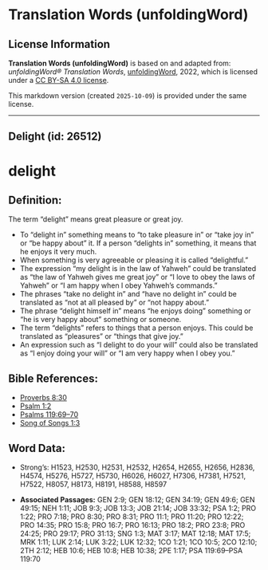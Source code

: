 # Translation Words (unfoldingWord)

## License Information

**Translation Words (unfoldingWord)** is based on and adapted from: _unfoldingWord® Translation Words_, [unfoldingWord](https://unfoldingword.org/utw), 2022, which is licensed under a [CC BY-SA 4.0 license](https://creativecommons.org/licenses/by-sa/4.0/legalcode.en).

This markdown version (created `2025-10-09`) is provided under the same license.



--------------------------------

## Delight (id: 26512)

delight
=======

Definition:
-----------

The term “delight” means great pleasure or great joy.

* To “delight in” something means to “to take pleasure in” or “take joy in” or “be happy about” it. If a person “delights in” something, it means that he enjoys it very much.
* When something is very agreeable or pleasing it is called “delightful.”
* The expression “my delight is in the law of Yahweh” could be translated as “the law of Yahweh gives me great joy” or “I love to obey the laws of Yahweh” or “I am happy when I obey Yahweh’s commands.”
* The phrases “take no delight in” and “have no delight in” could be translated as “not at all pleased by” or “not happy about.”
* The phrase “delight himself in” means “he enjoys doing” something or “he is very happy about” something or someone.
* The term “delights” refers to things that a person enjoys. This could be translated as “pleasures” or “things that give joy.”
* An expression such as “I delight to do your will” could also be translated as “I enjoy doing your will” or “I am very happy when I obey you.”

Bible References:
-----------------

* [Proverbs 8:30](https://ref.ly/Prov8:30)
* [Psalm 1:2](https://ref.ly/Ps1:2)
* [Psalms 119:69–70](https://ref.ly/Ps119:69-Ps119:70)
* [Song of Songs 1:3](https://ref.ly/Song1:3)

Word Data:
----------

* Strong’s: H1523, H2530, H2531, H2532, H2654, H2655, H2656, H2836, H4574, H5276, H5727, H5730, H6026, H6027, H7306, H7381, H7521, H7522, H8057, H8173, H8191, H8588, H8597

* **Associated Passages:** GEN 2:9; GEN 18:12; GEN 34:19; GEN 49:6; GEN 49:15; NEH 1:11; JOB 9:3; JOB 13:3; JOB 21:14; JOB 33:32; PSA 1:2; PRO 1:22; PRO 7:18; PRO 8:30; PRO 8:31; PRO 11:1; PRO 11:20; PRO 12:22; PRO 14:35; PRO 15:8; PRO 16:7; PRO 16:13; PRO 18:2; PRO 23:8; PRO 24:25; PRO 29:17; PRO 31:13; SNG 1:3; MAT 3:17; MAT 12:18; MAT 17:5; MRK 1:11; LUK 2:14; LUK 3:22; LUK 12:32; 1CO 1:21; 1CO 10:5; 2CO 12:10; 2TH 2:12; HEB 10:6; HEB 10:8; HEB 10:38; 2PE 1:17; PSA 119:69–PSA 119:70

